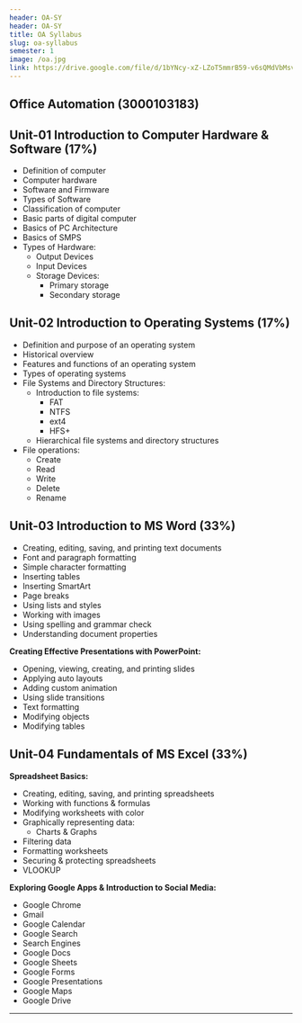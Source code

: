 ```yaml
---
header: OA-SY
header: OA-SY
title: OA Syllabus
slug: oa-syllabus
semester: 1
image: /oa.jpg
link: https://drive.google.com/file/d/1bYNcy-xZ-LZoT5mmrB59-v6sQMdVbMsv/view?usp=sharing
---
```


## Office Automation (3000103183)

## Unit-01 Introduction to Computer Hardware & Software (17%)

- Definition of computer
- Computer hardware
- Software and Firmware
- Types of Software
- Classification of computer
- Basic parts of digital computer
- Basics of PC Architecture
- Basics of SMPS
- Types of Hardware:
  - Output Devices
  - Input Devices
  - Storage Devices:
    - Primary storage
    - Secondary storage

## Unit-02 Introduction to Operating Systems (17%)

- Definition and purpose of an operating system
- Historical overview
- Features and functions of an operating system
- Types of operating systems
- File Systems and Directory Structures:
  - Introduction to file systems:
    - FAT
    - NTFS
    - ext4
    - HFS+
  - Hierarchical file systems and directory structures
- File operations:
  - Create
  - Read
  - Write
  - Delete
  - Rename

## Unit-03 Introduction to MS Word (33%)

- Creating, editing, saving, and printing text documents
- Font and paragraph formatting
- Simple character formatting
- Inserting tables
- Inserting SmartArt
- Page breaks
- Using lists and styles
- Working with images
- Using spelling and grammar check
- Understanding document properties

**Creating Effective Presentations with PowerPoint:**

- Opening, viewing, creating, and printing slides
- Applying auto layouts
- Adding custom animation
- Using slide transitions
- Text formatting
- Modifying objects
- Modifying tables

## Unit-04 Fundamentals of MS Excel (33%)

**Spreadsheet Basics:**

- Creating, editing, saving, and printing spreadsheets
- Working with functions & formulas
- Modifying worksheets with color
- Graphically representing data:
  - Charts & Graphs
- Filtering data
- Formatting worksheets
- Securing & protecting spreadsheets
- VLOOKUP

**Exploring Google Apps & Introduction to Social Media:**

- Google Chrome
- Gmail
- Google Calendar
- Google Search
- Search Engines
- Google Docs
- Google Sheets
- Google Forms
- Google Presentations
- Google Maps
- Google Drive

---
